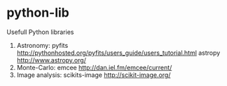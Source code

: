 # python-lib
Usefull Python libraries

1. Astronomy:
pyfits http://pythonhosted.org/pyfits/users_guide/users_tutorial.html
astropy http://www.astropy.org/
2. Monte-Carlo: 
emcee http://dan.iel.fm/emcee/current/
3. Image analysis:
scikits-image http://scikit-image.org/
